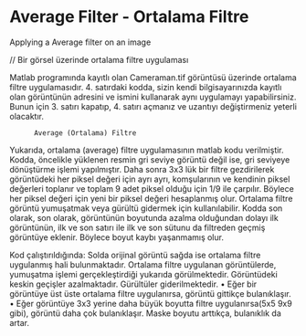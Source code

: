 # Average Filter - Ortalama Filtre

Applying a Average filter on an image

// Bir görsel üzerinde ortalama filtre uygulaması

Matlab programında kayıtlı olan Cameraman.tif görüntüsü üzerinde ortalama filtre uygulamasıdır.
4. satırdaki kodda, sizin kendi bilgisayarınızda kayıtlı olan görüntünün adresini ve ismini kullanarak aynı uygulamayı yapabilirsiniz. Bunun için 3. satırı kapatıp, 4. satırı açmanız ve uzantıyı değiştirmeniz yeterli olacaktır.

          Average (Ortalama) Filtre

Yukarıda, ortalama (average) filtre uygulamasının matlab kodu verilmiştir. Kodda, öncelikle yüklenen resmin gri seviye görüntü değil ise, gri seviyeye dönüştürme işlemi yapılmıştır. Daha sonra 3x3 lük bir filtre gezdirilerek görüntüdeki her piksel değeri için ayrı ayrı, komşularının ve kendinin piksel değerleri toplanır ve toplam 9 adet piksel olduğu için 1/9 ile çarpılır. Böylece her piksel değeri için yeni bir piksel değeri hesaplanmış olur. Ortalama filtre görüntü yumuşatmak veya gürültü gidermek için kullanılabilir. Kodda son olarak, son olarak, görüntünün boyutunda azalma olduğundan dolayı ilk görüntünün, ilk ve son satırı ile ilk ve son sütunu da filtreden geçmiş görüntüye eklenir. Böylece boyut kaybı yaşanmamış olur.

Kod çalıştırıldığında:
Solda orijinal görüntü sağda ise ortalama filtre uygulanmış hali bulunmaktadır. Ortalama filtre uygulanan görüntülerde, yumuşatma işlemi gerçekleştirdiği yukarıda görülmektedir. Görüntüdeki keskin geçişler azalmaktadır. Gürültüler giderilmektedir.
•	Eğer bir görüntüye üst üste ortalama filtre uygulanırsa, görüntü gittikçe bulanıklaşır. 
•	Eğer görüntüye 3x3 yerine daha büyük boyutta filtre uygulanırsa(5x5 9x9 gibi), görüntü daha çok bulanıklaşır. Maske boyutu arttıkça, bulanıklık da artar.
